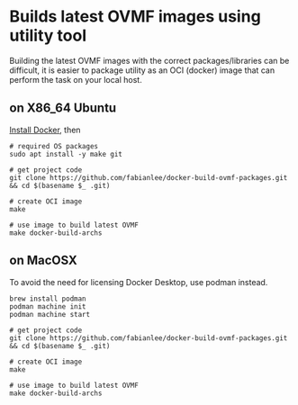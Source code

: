 # Builds latest OVMF images using utility tool

Building the latest OVMF images with the correct packages/libraries can be difficult, it is easier to package utility as an OCI (docker) image that can perform the task on your local host.

## on X86_64 Ubuntu

[Install Docker](https://fabianlee.org/2023/09/14/docker-installing-docker-ce-on-ubuntu/), then 

```
# required OS packages
sudo apt install -y make git

# get project code
git clone https://github.com/fabianlee/docker-build-ovmf-packages.git && cd $(basename $_ .git)

# create OCI image
make

# use image to build latest OVMF
make docker-build-archs
```

## on MacOSX

To avoid the need for licensing Docker Desktop, use podman instead.

```
brew install podman
podman machine init
podman machine start

# get project code
git clone https://github.com/fabianlee/docker-build-ovmf-packages.git && cd $(basename $_ .git)

# create OCI image
make

# use image to build latest OVMF
make docker-build-archs
```

